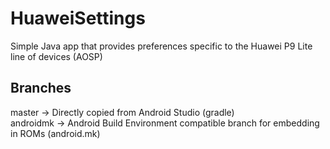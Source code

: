 # HuaweiSettings
Simple Java app that provides preferences specific to the Huawei P9 Lite line of devices (AOSP)

## Branches
master -> Directly copied from Android Studio (gradle)  
androidmk -> Android Build Environment compatible branch for embedding in ROMs (android.mk)
